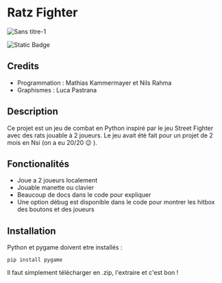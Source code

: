 # Ratz Fighter

![Sans titre-1](https://github.com/Fallhicory/Ratz-Fighter/assets/84321793/49b33dbe-7d17-4d51-9658-d973353eab9e)

![Static Badge](https://img.shields.io/badge/python-3.0_/3.12-blue)

## Credits
* Programmation : Mathias Kammermayer et Nils Rahma
* Graphismes : Luca Pastrana


## Description
Ce projet est un jeu de combat en Python inspiré par le jeu Street Fighter avec des rats jouable à 2 joueurs. Le jeu avait été fait pour un projet de 2 mois en Nsi (on a eu 20/20 :wink: ).

## Fonctionalités

- Joue a 2 joueurs localement
- Jouable manette ou clavier
- Beaucoup de docs dans le code pour expliquer
- Une option débug est disponible dans le code pour montrer les hitbox des boutons et des joueurs

## Installation

Python et pygame doivent etre installés : 

```
pip install pygame
```

Il faut simplement télécharger en .zip, l'extraire et c'est bon !



